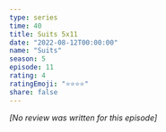 ```yaml
---
type: series
time: 40
title: Suits 5x11
date: "2022-08-12T00:00:00"
name: "Suits"
season: 5
episode: 11
rating: 4
ratingEmoji: "⭐️⭐️⭐️⭐️"
share: false
---
```


_[No review was written for this episode]_
